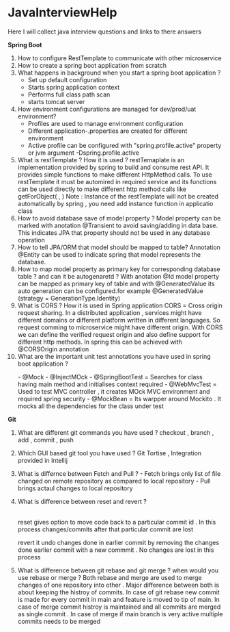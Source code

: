 # JavaInterviewHelp

Here I will collect java interview questions and links to there answers

**Spring Boot**
1. How to configure RestTemplate to communicate with other microservice
2. How to create a spring boot application from scratch
3. What happens in background when you start a spring boot application ? 
    - Set up default configuration
    - Starts spring application context
    - Performs full class path scan
    - starts tomcat server
4. How environment configurations are managed for dev/prod/uat environment?
    - Profiles are used to manage environment configuration
    - Different application-<env>.properties are created for different environment
    - Active profile can be configured with "spring.profile.active" property or jvm argument -Dspring.profile.active
5. What is restTemplate ? How it is used ?
    restTemaplate is an implementation provided by spring to build and consume rest API. It provides simple functions to make different HttpMethod calls.
    To use restTemplate it must be automired in required service and its functions can be used directly to make different http method calls like getForObject(<id> , <type>)
    Note : Instance of the restTemplate will not be created automatically by spring , you need add instance function in applicatio class
6. How to avoid database save of model property ?
    Model property can be marked with anotation @Transient to avoid saving/adding in data base. This indicates JPA that property should not be used in any database operation
7. How to tell JPA/ORM that model should be mapped to table?
    Annotation @Entity can be used to indicate spring that model represents the database. 
8. How to map model property as primary key for corresponding database table ? and can it be autogenaretd ?
    With anotation @Id model property can be mapped as primary key of table and with @GeneratedValue its auto generation can be configured.for example
    @GeneratedValue (strategy = GenerationType.Identity)
9. What is CORS ? How it is used in Spring application
    CORS = Cross origin request sharing. In a distributed application  , services might have different domains or different platform written in different languages.
    So request comming to microservice might have different origin. With CORS we can define the verified request origin and also define support for different http methods.
    In spring this can be achieved with @CORSOrigin annotation
10. What are the important unit test annotations you have used in spring boot application ?
    <p>
       - @Mock 
       - @InjectMOck
       - @SpringBootTest = Searches for class having main method and initialises context required
       - @WebMvcTest = Used to test MVC controller , it creates MOck MVC environment and required spring security 
       - @MockBean = Its warpper around Mockito . It mocks all the dependencies for the class under test
        
 **Git**
        
 1. What are different git commands you have used ?
        checkout , branch , add , commit , push
 2. Which GUI based git tool you have used ? 
        Git Tortise , Integration provided in Intellij
 3. What is differnce between Fetch and Pull ? 
        - Fetch brings only list of file changed on remote repository as compared to local repository
        - Pull brings actaul changes to local repository
       
 4. What is difference between reset and revert ?
        <p>   
        reset gives option to move code back to a particular commit id . In this process changes/commits after that particular commit are lost
        <p>
        revert it undo changes done in earlier commit by removing the changes done earlier commit with a new commmit . No changes are lost in this process
 5. What is difference between git rebase and git merge ? when would you use rebase or merge ? 
       Both rebase and merge are used to merge changes of one repository into other . Major difference between both is about keeping the histroy of commits.
       In case of git rebase new commit is made for every commit in main and feature is moved to tip of main. In case of merge commit histroy is maintained and all commits are
       merged as single commit . In case of merge if main branch is very active multiple commits needs to be merged
        
    
